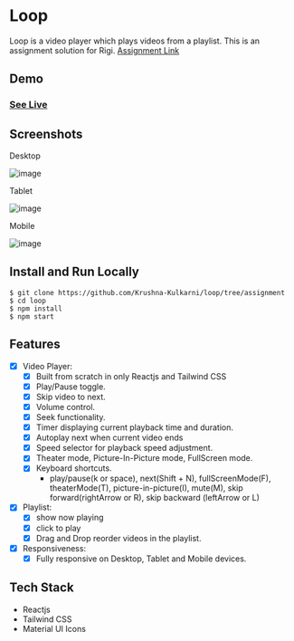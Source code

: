 # Loop
Loop is a video player which plays videos from a playlist.
This is an assignment solution for Rigi. 
[Assignment Link](https://gist.github.com/9267aakashsharma/4dd73769e9639f3d79fb07e40091ecec)

## Demo
### [See Live](http://loop-videos.vercel.app/)

## Screenshots

Desktop

![image](https://github.com/Krushna-Kulkarni/loop/assets/62604823/585359f2-7947-453a-8db7-d496d8906abd)


Tablet

![image](https://github.com/Krushna-Kulkarni/loop/assets/62604823/261740a3-7aef-407f-8909-ff7046c9d234)


Mobile

![image](https://github.com/Krushna-Kulkarni/loop/assets/62604823/34630c57-28ce-4933-9046-b22ed9689bcb)



## Install and Run Locally

```
$ git clone https://github.com/Krushna-Kulkarni/loop/tree/assignment
$ cd loop
$ npm install
$ npm start
```

## Features
- [x] Video Player:
    - [x] Built from scratch in only Reactjs and Tailwind CSS
    - [x] Play/Pause toggle.
    - [x] Skip video to next.
    - [x] Volume control.
    - [x] Seek functionality.
    - [x] Timer displaying current playback time and duration.
    - [x] Autoplay next when current video ends
    - [x] Speed selector for playback speed adjustment.
    - [x] Theater mode, Picture-In-Picture mode, FullScreen mode.
    - [x] Keyboard shortcuts.
      - play/pause(k or space), next(Shift + N), fullScreenMode(F), theaterMode(T), picture-in-picture(I), mute(M), skip forward(rightArrow or R), skip backward (leftArrow or L)

- [x] Playlist:
     - [X] show now playing
     - [x] click to play
     - [x] Drag and Drop reorder videos in the playlist.
- [x] Responsiveness:
     - [x] Fully responsive on Desktop, Tablet and Mobile devices.

## Tech Stack 
- Reactjs 
- Tailwind CSS
- Material UI Icons
